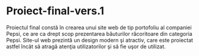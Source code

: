 # Proiect-final-vers.1
Proiectul final constă în crearea unui site web de tip portofoliu al companiei Pepsi, ce are ca drept scop prezentarea băuturilor răcoritoare din categoria Pepsi. Site-ul web prezintă un design modern şi atractiv, care este proiectat astfel încât să atragă atenţia utilizatorilor şi să fie uşor de utilizat.
